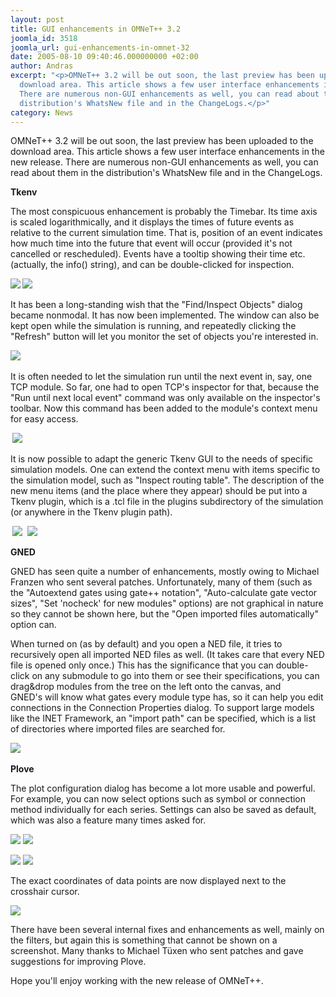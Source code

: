 ```yaml
---
layout: post
title: GUI enhancements in OMNeT++ 3.2
joomla_id: 3518
joomla_url: gui-enhancements-in-omnet-32
date: 2005-08-10 09:40:46.000000000 +02:00
author: Andras
excerpt: "<p>OMNeT++ 3.2 will be out soon, the last preview has been uploaded to the
  download area. This article shows a few user interface enhancements in the new release.
  There are numerous non-GUI enhancements as well, you can read about them in the
  distribution's WhatsNew file and in the ChangeLogs.</p>"
category: News
---
```

<p>OMNeT++ 3.2 will be out soon, the last preview has been uploaded to the download area. This article shows a few user interface enhancements in the new release. There are numerous non-GUI enhancements as well, you can read about them in the distribution's WhatsNew file and in the ChangeLogs.</p><p><strong>Tkenv </strong> </p><p>The most conspicuous enhancement is probably the Timebar. Its time axis is scaled logarithmically, and it displays the times of future events as relative to the current simulation time. That is, position of an event indicates how much time into the future that event will occur (provided it's not cancelled or rescheduled). Events have a tooltip showing their time etc. (actually, the info() string), and can be double-clicked for inspection.</p> <p><a href="images/omnetpp/opp32_tkenv_timebar.png"><strong><img src="images/omnetpp/opp32_tkenv_timebar_thumb.png" border="0" /></strong></a><strong> </strong><a href="images/omnetpp/opp32_tkenv_timebar2.png"><strong><img src="images/omnetpp/opp32_tkenv_timebar2_thumb.png" border="0" /></strong></a><strong> </strong></p> <p>It has been a long-standing wish that the "Find/Inspect Objects" dialog became nonmodal. It has now been implemented. The window can also be kept open while the simulation is running, and repeatedly clicking the "Refresh" button will let you monitor the set of objects you're interested in.<br /> </p><p><a href="images/omnetpp/opp32_tkenv_findobjects.png"><strong><img src="images/omnetpp/opp32_tkenv_findobjects_thumb.png" border="0" /></strong></a><strong> </strong></p> <p>It is often needed to let the simulation run until the next event in, say, one TCP module. So far, one had to open TCP's inspector for that, because the "Run until next local event" command was only available on the inspector's toolbar. Now this command has been added to the module's context menu for easy access.</p> <p><strong> </strong><a href="images/omnetpp/opp32_tkenv_runtonext.png"><strong><img src="images/omnetpp/opp32_tkenv_runtonext_thumb.png" border="0" /></strong></a><strong> </strong></p> <p>It is now possible to adapt the generic Tkenv GUI to the needs of specific simulation models. One can extend the context menu with items specific to the simulation model, such as "Inspect routing table". The description of the new menu items (and the place where they appear) should be put into a Tkenv plugin, which is a .tcl file in the plugins subdirectory of the simulation (or anywhere in the Tkenv plugin path).</p> <p><strong> </strong><a href="images/omnetpp/opp32_tkenv_inetmenu.png"><strong><img src="images/omnetpp/opp32_tkenv_inetmenu_thumb.png" border="0" /></strong></a>  <a href="images/omnetpp/opp32_tkenv_inetinsp.png"><strong><img src="images/omnetpp/opp32_tkenv_inetinsp_thumb.png" border="0" /></strong></a></p> <p><strong>GNED </strong></p> <p>GNED has seen quite a number of enhancements, mostly owing to Michael Franzen who sent several patches. Unfortunately, many of them (such as the "Autoextend gates using gate++ notation", "Auto-calculate gate vector sizes", "Set 'nocheck' for new modules" options) are not graphical in nature so they cannot be shown here, but the "Open imported files automatically" option can. </p> <p>When turned on (as by default) and you open a NED file, it tries to recursively open all imported NED files as well. (It takes care that every NED file is opened only once.) This has the significance that you can double-click on any submodule to go into them or see their specifications, you can drag&drop modules from the tree on the left onto the canvas, and GNED's will know what gates every module type has, so it can help you edit connections in the Connection Properties dialog. To support large models like the INET Framework, an "import path" can be specified, which is a list of directories where imported files are searched for.</p> <p><a href="images/omnetpp/opp32_gned_importpath.png"><strong><img src="images/omnetpp/opp32_gned_importpath_thumb.png" border="0" /></strong></a><strong> </strong></p> <p><strong>Plove</strong>  </p><p>The plot configuration dialog has become a lot more usable and powerful. For example, you can now select options such as symbol or connection method individually for each series. Settings can also be saved as default, which was also a feature many times asked for.  </p><p><a href="images/omnetpp/opp32_plove_plotcfg1.png"><img src="images/omnetpp/opp32_plove_plotcfg1_thumb.png" border="0" /></a> <a href="images/omnetpp/opp32_plove_plotcfg2.png"><img src="images/omnetpp/opp32_plove_plotcfg2_thumb.png" border="0" /></a>  </p><p><a href="images/omnetpp/opp32_plove_plotcfg3.png"><img src="images/omnetpp/opp32_plove_plotcfg3_thumb.png" border="0" /></a> <a href="images/omnetpp/opp32_plove_plotcfg4.png"><img src="images/omnetpp/opp32_plove_plotcfg4_thumb.png" border="0" /> </a> </p><p>The exact coordinates of data points are now displayed next to the crosshair cursor.  </p><p><a href="images/omnetpp/opp32_plove_crosshair.png"><img src="images/omnetpp/opp32_plove_crosshair_thumb.png" border="0" /></a>  </p><p>There have been several internal fixes and enhancements as well, mainly on the filters, but again this is something that cannot be shown on a screenshot. Many thanks to Michael Tüxen who sent patches and gave suggestions for improving Plove.</p> <p>Hope you'll enjoy working with the new release of OMNeT++.</p> <p>&nbsp;</p> <p>&nbsp;</p>
